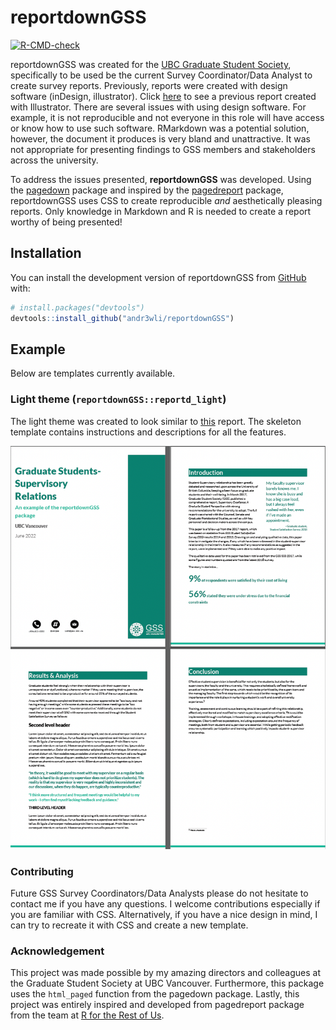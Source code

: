 
<!-- README.md is generated from README.Rmd. Please edit that file -->

# reportdownGSS

<!-- badges: start -->

[![R-CMD-check](https://github.com/andr3wli/reportdownGSS/workflows/R-CMD-check/badge.svg)](https://github.com/andr3wli/reportdownGSS/actions)
<!-- badges: end -->

reportdownGSS was created for the [UBC Graduate Student
Society](https://gss.ubc.ca), specifically to be used be the current
Survey Coordinator/Data Analyst to create survey reports. Previously,
reports were created with design software (inDesign, illustrator). Click
[here](https://gss.ubc.ca/wp-content/uploads/2019/10/GSS.SupervisoryRelationsReport2019-FINAL.pdf)
to see a previous report created with Illustrator. There are several
issues with using design software. For example, it is not reproducible
and not everyone in this role will have access or know how to use such
software. RMarkdown was a potential solution, however, the document it
produces is very bland and unattractive. It was not appropriate for
presenting findings to GSS members and stakeholders across the
university.

To address the issues presented, **reportdownGSS** was developed. Using
the [pagedown](https://github.com/rstudio/pagedown) package and inspired
by the [pagedreport](https://github.com/rfortherestofus/pagedreport)
package, reportdownGSS uses CSS to create reproducible *and*
aesthetically pleasing reports. Only knowledge in Markdown and R is
needed to create a report worthy of being presented!

## Installation

You can install the development version of reportdownGSS from
[GitHub](https://github.com/) with:

``` r
# install.packages("devtools")
devtools::install_github("andr3wli/reportdownGSS")
```

## Example

Below are templates currently available.

### Light theme (`reportdownGSS::reportd_light`)

The light theme was created to look similar to
[this](https://gss.ubc.ca/wp-content/uploads/2019/10/GSS.SupervisoryRelationsReport2019-FINAL.pdf)
report. The skeleton template contains instructions and descriptions for
all the features.

![Light theme example](man/figures/gss_light_example.png)

### Contributing

Future GSS Survey Coordinators/Data Analysts please do not hesitate to
contact me if you have any questions. I welcome contributions especially
if you are familiar with CSS. Alternatively, if you have a nice design
in mind, I can try to recreate it with CSS and create a new template.

### Acknowledgement

This project was made possible by my amazing directors and colleagues at
the Graduate Student Society at UBC Vancouver. Furthermore, this package
uses the `html_paged` function from the pagedown package. Lastly, this
project was entirely inspired and developed from pagedreport package
from the team at [R for the Rest of Us](https://rfortherestofus.com).
